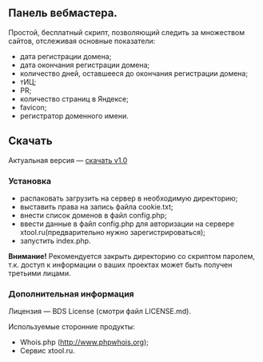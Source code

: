 ## Панель вебмастера.

Простой, бесплатный скрипт, позволяющий следить за множеством сайтов, отслеживая
основные показатели:

* дата регистрации домена;
* дата окончания регистрации домена;
* количество дней, оставшееся до окончания регистрации домена;
* тИЦ;
* PR;
* количество страниц в Яндексе;
* favicon;
* регистратор доменного имени.

## Скачать

Актуальная версия — [скачать v1.0](https://github.com/ref/webmaster.panel/releases/download/1.0/webmaster-panel_v1.0.zip)

### Установка

* распаковать загрузить на сервер в необходимую директорию;
* выставить права на запись файла cookie.txt;
* внести список доменов в файл config.php;
* ввести данные в файл config.php для авторизации на сервере xtool.ru(предварительно нужно зарегистрироваться);
* запустить index.php.

**Внимание!** Рекомендуется закрыть директорию со скриптом паролем,
т.к. доступ к информации о ваших проектах может быть получен третьими лицами.

### Дополнительная информация

Лицензия — BDS License (смотри файл LICENSE.md).

Используемые сторонние продукты:
* Whois.php (http://www.phpwhois.org);
* Сервис xtool.ru.